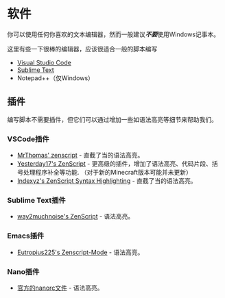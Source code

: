 # 软件
你可以使用任何你喜欢的文本编辑器，然而一般建议***不要***使用Windows记事本。

这里有些一下很棒的编辑器，应该很适合一般的脚本编写
* [Visual Studio Code](https://code.visualstudio.com/)
* [Sublime Text](https://www.sublimetext.com/)
* Notepad++（仅Windows）

## 插件
编写脚本不需要插件，但它们可以通过增加一些如语法高亮等细节来帮助我们。

### VSCode插件
* [MrThomas' zenscript](https://marketplace.visualstudio.com/items?itemName=Mrthomas20121.zenscript) - 直截了当的语法高亮。
* [Yesterday17's ZenScript](https://marketplace.visualstudio.com/items?itemName=yesterday17.zenscript) - 更高级的插件，增加了语法高亮、代码片段、括号处理程序补全等功能. （对于新的Minecraft版本可能并未更新）
* [Indexyz's ZenScript Syntax Highlighting](https://marketplace.visualstudio.com/items?itemName=Indexyz.zenscript) - 直截了当的语法高亮。

### Sublime Text插件
* [way2muchnoise's ZenScript](https://packagecontrol.io/packages/ZenScript) - 语法高亮。

### Emacs插件
* [Eutropius225's Zenscript-Mode](https://melpa.org/#/zenscript-mode) - 语法高亮。

### Nano插件
* [官方的nanorc文件](https://github.com/CraftTweaker/zenscript-nanorc) - 语法高亮。
